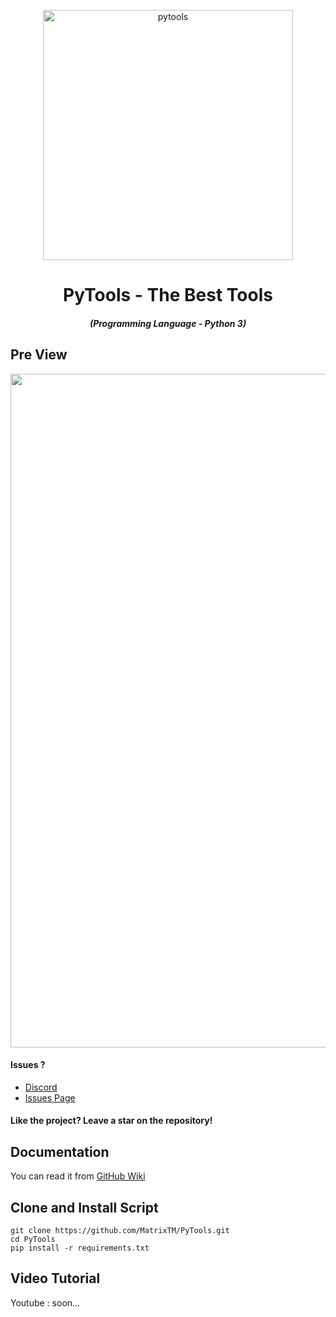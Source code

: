 <p align="center"><img src="https://media.discordapp.net/attachments/783376775517700096/966023303384932372/IMG_7023.png" width="400px" alt="pytools"></p>

<h1 align="center">PyTools - The Best Tools</h1>
<em><h5 align="center">(Programming Language - Python 3)</h5></em>

## Pre View
<p align="center"><img src="" width="1078" alt="preview"></p>

#### Issues ? 
 * [Discord](https://discord.gg/ah7bfjSnhk)
 * [Issues Page](https://github.com/MatrixTM/PyTools/issues)
#### Like the project? Leave a star on the repository!

## Documentation

You can read it from [GitHub Wiki](https://github.com/MatrixTM/PyTools/wiki)

## Clone and Install Script

```shell script
git clone https://github.com/MatrixTM/PyTools.git
cd PyTools
pip install -r requirements.txt
```

## Video Tutorial
Youtube : soon...

